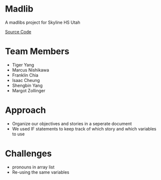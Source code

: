 # Madlib
A madlibs project for Skyline HS Utah 

[Source Code](https://github.com/fugu2000/madlib/tree/main/src)

# Team Members
* Tiger Yang
* Marcus Nishikawa
* Franklin Chia
* Isaac Cheung
* Shengbin Yang
* Margot Zollinger

# Approach 
* Organize our objectives and stories in a seperate document
* We used IF statements to keep track of which story and which variables to use 

# Challenges 
* pronouns in array list
* Re-using the same variables
